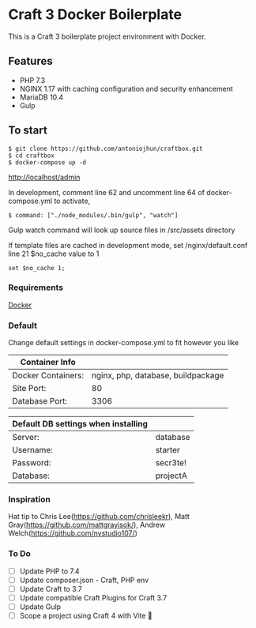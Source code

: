 # Craft 3 Docker Boilerplate

This is a Craft 3 boilerplate project environment with Docker.

## Features

- PHP 7.3
- NGINX 1.17 with caching configuration and security enhancement
- MariaDB 10.4
- Gulp

## To start

```
$ git clone https://github.com/antoniojhun/craftbox.git
$ cd craftbox
$ docker-compose up -d
```

[http://localhost/admin](http://localhost/admin)


In development, comment line 62 and uncomment line 64 of docker-compose.yml to activate, 
```
$ command: ["./node_modules/.bin/gulp", "watch"]
```

Gulp watch command will look up source files in /src/assets directory

If template files are cached in development mode, set /nginx/default.conf line 21 $no_cache value to 1
```
set $no_cache 1;
```



### Requirements
[Docker](https://www.docker.com)

### Default

Change default settings in docker-compose.yml to fit however you like

| Container Info     |                      |
| ------------------ | -------------------- |
| Docker Containers: | nginx, php, database, buildpackage |
| Site Port:         | 80                 |
| Database Port:     | 3306                 |

| Default DB settings when installing     |                    |
| ---------------------- | ------------------ |
| Server:                  | database      |
| Username:              | starter              |
| Password:              | secr3te!          |
| Database:      | projectA            |

### Inspiration

Hat tip to Chris Lee(https://github.com/chrisleekr), Matt Gray(https://github.com/mattgrayisok/), Andrew Welch(https://github.com/nystudio107/)

### To Do
- [ ] Update PHP to 7.4
- [ ] Update composer.json - Craft, PHP env
- [ ] Update Craft to 3.7
- [ ] Update compatible Craft Plugins for Craft 3.7
- [ ] Update Gulp
- [ ] Scope a project using Craft 4 with Vite :tada:
